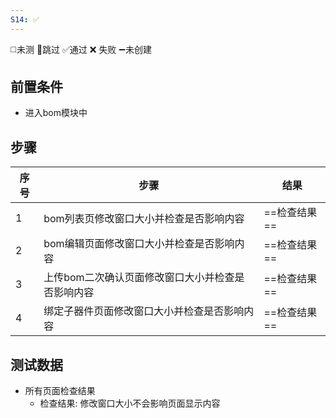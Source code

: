 ```yaml
---
S14: ✅
---
```

◻️未测    🚫跳过     ✅通过    ❌ 失败    ➖未创建

## 前置条件

- 进入bom模块中

## 步骤

| 序号  | 步骤                         | 结果       |
| --- | -------------------------- | -------- |
| 1   | bom列表页修改窗口大小并检查是否影响内容      | ==检查结果== |
| 2   | bom编辑页面修改窗口大小并检查是否影响内容     | ==检查结果== |
| 3   | 上传bom二次确认页面修改窗口大小并检查是否影响内容 | ==检查结果== |
| 4   | 绑定子器件页面修改窗口大小并检查是否影响内容     | ==检查结果== |

## 测试数据

- 所有页面检查结果
	- 检查结果: 修改窗口大小不会影响页面显示内容
